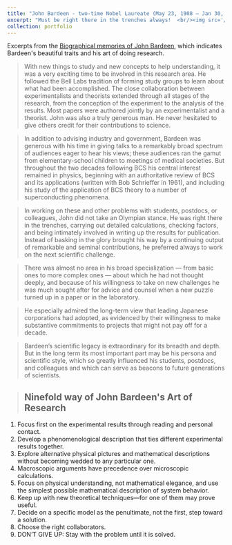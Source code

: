 ```yaml
---
title: "John Bardeen - two-time Nobel Laureate (May 23, 1908 – Jan 30, 1991)"
excerpt: "Must be right there in the trenches always!  <br/><img src='/images/bardeen_waytonp_ons.PNG'>"
collection: portfolio
---
```



Excerpts from the [Biographical memories of John Bardeen](https://www.nasonline.org/publications/biographical-memoirs/memoir-pdfs/bardeen-john.pdf), which indicates Bardeen's beautiful  traits and his art of doing research. 


> With new things to study and new concepts to help understanding, it was a very exciting time to be involved in this research area. He followed the
Bell Labs tradition of forming study groups to learn about what had been accomplished. The close collaboration between experimentalists and theorists extended through all stages of the research, from the conception of the experiment to the analysis of the results. Most papers were authored jointly by an experimentalist and a theorist. John was also a truly generous man. He never hesitated to give others credit for their contributions to science.

> In addition to advising industry and government, Bardeen was generous with his time in giving talks to a remarkably broad spectrum of audiences eager to hear his views; these audiences ran the gamut from elementary-school children to meetings of medical societies. But throughout the two decades following BCS his central interest remained in physics, beginning with an authoritative review of BCS and its applications (written
with Bob Schrieffer in 1961), and including his study of the application of BCS theory to a number of superconducting phenomena.

> In working on these and other problems with students, postdocs, or colleagues, John did not take an Olympian stance. He was right there in the trenches, carrying out detailed calculations, checking factors, and being intimately involved in writing up the results for publication. Instead of basking in the glory brought his way by a continuing output of remarkable and seminal contributions, he preferred always to work on the next scientific challenge.

> There was almost no area in his broad specialization — from basic ones to more complex ones — about which he had not thought deeply, and because of his willingness to take on new challenges he was much sought after for advice and counsel when a new puzzle turned up in a paper or in the laboratory.

>  He especially admired the long-term view that leading Japanese corporations had adopted, as evidenced by their willingness to make substantive commitments to projects that might not pay off for a decade.

> Bardeen’s scientific legacy is extraordinary for its breadth and depth. But in the long term its most important part may be his persona and scientific style, which so greatly influenced his students, postdocs, and colleagues and which can serve as beacons to future generations of scientists.

> <h2>Ninefold way of John Bardeen's Art of Research</h2>
<ol>
  <li>Focus first on the experimental results through reading and personal contact.</li>
  <li>Develop a phenomenological description that ties different experimental results together.</li>
  <li>Explore alternative physical pictures and mathematical descriptions without
becoming wedded to any particular one.</li>
  <li>Macroscopic arguments have precedence over microscopic calculations.</li>
  <li>Focus on physical understanding, not mathematical elegance, and use the simplest
possible mathematical description of system behavior.</li>
  <li>Keep up with new theoretical techniques—for one of them may prove useful.</li>
  <li>Decide on a specific model as the penultimate, not the first, step toward a solution.</li>
  <li>Choose the right collaborators.</li>
  <li>DON’T GIVE UP: Stay with the problem until it is solved.</li>
</ol>   
